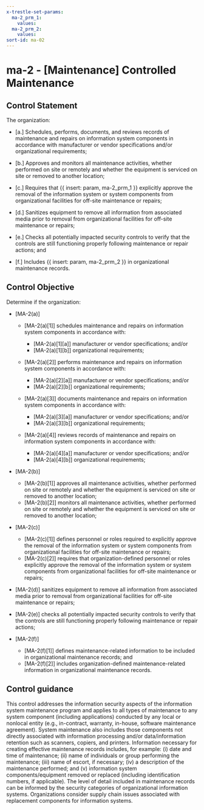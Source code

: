 ```yaml
---
x-trestle-set-params:
  ma-2_prm_1:
    values:
  ma-2_prm_2:
    values:
sort-id: ma-02
---
```


# ma-2 - \[Maintenance\] Controlled Maintenance

## Control Statement

The organization:

- \[a.\] Schedules, performs, documents, and reviews records of maintenance and repairs on information system components in accordance with manufacturer or vendor specifications and/or organizational requirements;

- \[b.\] Approves and monitors all maintenance activities, whether performed on site or remotely and whether the equipment is serviced on site or removed to another location;

- \[c.\] Requires that {{ insert: param, ma-2_prm_1 }} explicitly approve the removal of the information system or system components from organizational facilities for off-site maintenance or repairs;

- \[d.\] Sanitizes equipment to remove all information from associated media prior to removal from organizational facilities for off-site maintenance or repairs;

- \[e.\] Checks all potentially impacted security controls to verify that the controls are still functioning properly following maintenance or repair actions; and

- \[f.\] Includes {{ insert: param, ma-2_prm_2 }} in organizational maintenance records.

## Control Objective

Determine if the organization:

- \[MA-2(a)\]

  - \[MA-2(a)[1]\] schedules maintenance and repairs on information system components in accordance with:

    - \[MA-2(a)[1][a]\] manufacturer or vendor specifications; and/or
    - \[MA-2(a)[1][b]\] organizational requirements;

  - \[MA-2(a)[2]\] performs maintenance and repairs on information system components in accordance with:

    - \[MA-2(a)[2][a]\] manufacturer or vendor specifications; and/or
    - \[MA-2(a)[2][b]\] organizational requirements;

  - \[MA-2(a)[3]\] documents maintenance and repairs on information system components in accordance with:

    - \[MA-2(a)[3][a]\] manufacturer or vendor specifications; and/or
    - \[MA-2(a)[3][b]\] organizational requirements;

  - \[MA-2(a)[4]\] reviews records of maintenance and repairs on information system components in accordance with:

    - \[MA-2(a)[4][a]\] manufacturer or vendor specifications; and/or
    - \[MA-2(a)[4][b]\] organizational requirements;

- \[MA-2(b)\]

  - \[MA-2(b)[1]\] approves all maintenance activities, whether performed on site or remotely and whether the equipment is serviced on site or removed to another location;
  - \[MA-2(b)[2]\] monitors all maintenance activities, whether performed on site or remotely and whether the equipment is serviced on site or removed to another location;

- \[MA-2(c)\]

  - \[MA-2(c)[1]\] defines personnel or roles required to explicitly approve the removal of the information system or system components from organizational facilities for off-site maintenance or repairs;
  - \[MA-2(c)[2]\] requires that organization-defined personnel or roles explicitly approve the removal of the information system or system components from organizational facilities for off-site maintenance or repairs;

- \[MA-2(d)\] sanitizes equipment to remove all information from associated media prior to removal from organizational facilities for off-site maintenance or repairs;

- \[MA-2(e)\] checks all potentially impacted security controls to verify that the controls are still functioning properly following maintenance or repair actions;

- \[MA-2(f)\]

  - \[MA-2(f)[1]\] defines maintenance-related information to be included in organizational maintenance records; and
  - \[MA-2(f)[2]\] includes organization-defined maintenance-related information in organizational maintenance records.

## Control guidance

This control addresses the information security aspects of the information system maintenance program and applies to all types of maintenance to any system component (including applications) conducted by any local or nonlocal entity (e.g., in-contract, warranty, in-house, software maintenance agreement). System maintenance also includes those components not directly associated with information processing and/or data/information retention such as scanners, copiers, and printers. Information necessary for creating effective maintenance records includes, for example: (i) date and time of maintenance; (ii) name of individuals or group performing the maintenance; (iii) name of escort, if necessary; (iv) a description of the maintenance performed; and (v) information system components/equipment removed or replaced (including identification numbers, if applicable). The level of detail included in maintenance records can be informed by the security categories of organizational information systems. Organizations consider supply chain issues associated with replacement components for information systems.
